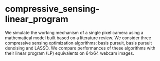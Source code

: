 # compressive_sensing-linear_program

We simulate the working mechanism of a single pixel camera using a mathematical model built based on a literature review. We consider three compressive sensing optimization algorithms: basis pursuit, basis pursuit denoising and LASSO. We compare performances of these algorithms with their linear program (LP) equivalents on 64x64 webcam images.
